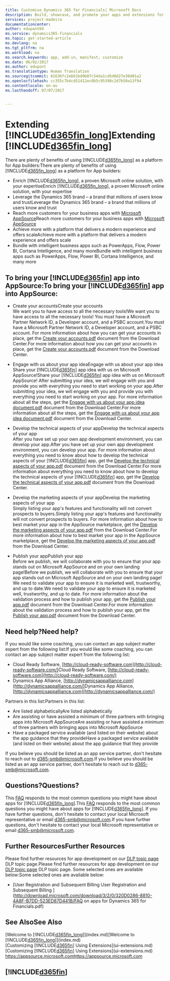 ```yaml
---
title: Customise Dynamics 365 for Financials| Microsoft Docs
description: Build, showcase, and promote your apps and extensions for Dynamics 365 for Financials.
services: project-madeira
documentationcenter: 
author: edupont04
ms.service: dynamics365-financials
ms.topic: get-started-article
ms.devlang: na
ms.tgt_pltfrm: na
ms.workload: na
ms.search.keywords: app, add-in, manifest, customize
ms.date: 06/02/2017
ms.author: edupont
ms.translationtype: Human Translation
ms.sourcegitcommit: 81636fc2e661bd9b07c54da1cd5d0d27e30d01a2
ms.openlocfilehash: cc355c7b4cd51412ec0b5c95398c2d7b50a13f94
ms.contentlocale: en-au
ms.lasthandoff: 07/07/2017


---
```

# <a name="extending-included365finlongincludesd365finlongmdmd"></a><span data-ttu-id="bd832-103">Extending [!INCLUDE[d365fin_long](includes/d365fin_long_md.md)]</span><span class="sxs-lookup"><span data-stu-id="bd832-103">Extending [!INCLUDE[d365fin_long](includes/d365fin_long_md.md)]</span></span>
<span data-ttu-id="bd832-104">There are plenty of benefits of using [!INCLUDE[d365fin_long](includes/d365fin_long_md.md)] as a platform for App builders:</span><span class="sxs-lookup"><span data-stu-id="bd832-104">There are plenty of benefits of using [!INCLUDE[d365fin_long](includes/d365fin_long_md.md)] as a platform for App builders:</span></span>

* <span data-ttu-id="bd832-105">Enrich [!INCLUDE[d365fin_long](includes/d365fin_long_md.md)], a proven Microsoft online solution, with your expertise</span><span class="sxs-lookup"><span data-stu-id="bd832-105">Enrich [!INCLUDE[d365fin_long](includes/d365fin_long_md.md)], a proven Microsoft online solution, with your expertise</span></span>  
* <span data-ttu-id="bd832-106">Leverage the Dynamics 365 brand – a brand that millions of users know and trust</span><span class="sxs-lookup"><span data-stu-id="bd832-106">Leverage the Dynamics 365 brand – a brand that millions of users know and trust</span></span>  
* <span data-ttu-id="bd832-107">Reach more customers for your business apps with [Microsoft AppSource](https://appsource.microsoft.com/)</span><span class="sxs-lookup"><span data-stu-id="bd832-107">Reach more customers for your business apps with [Microsoft AppSource](https://appsource.microsoft.com/)</span></span>  
* <span data-ttu-id="bd832-108">Achieve more with a platform that delivers a modern experience and offers scale</span><span class="sxs-lookup"><span data-stu-id="bd832-108">Achieve more with a platform that delivers a modern experience and offers scale</span></span>  
* <span data-ttu-id="bd832-109">Bundle with intelligent business apps such as PowerApps, Flow, Power BI, Cortana Intelligence, and many more</span><span class="sxs-lookup"><span data-stu-id="bd832-109">Bundle with intelligent business apps such as PowerApps, Flow, Power BI, Cortana Intelligence, and many more</span></span>  

## <a name="to-bring-your-included365finincludesd365finmdmd-app-into-appsource"></a><span data-ttu-id="bd832-110">To bring your [!INCLUDE[d365fin](includes/d365fin_md.md)] app into AppSource:</span><span class="sxs-lookup"><span data-stu-id="bd832-110">To bring your [!INCLUDE[d365fin](includes/d365fin_md.md)] app into AppSource:</span></span>
+ <span data-ttu-id="bd832-111">Create your accounts</span><span class="sxs-lookup"><span data-stu-id="bd832-111">Create your accounts</span></span>  
<span data-ttu-id="bd832-112">We want you to have access to all the necessary tools!</span><span class="sxs-lookup"><span data-stu-id="bd832-112">We want you to have access to all the necessary tools!</span></span> <span data-ttu-id="bd832-113">You must have a Microsoft Partner Network ID, a Developer account, and a PSBC account.</span><span class="sxs-lookup"><span data-stu-id="bd832-113">You must have a Microsoft Partner Network ID, a Developer account, and a PSBC account.</span></span>
<span data-ttu-id="bd832-114">For more information about how you can get your accounts in place, get the [Create your accounts.pdf](https://go.microsoft.com/fwlink/?linkid=841514) document from the Download Center.</span><span class="sxs-lookup"><span data-stu-id="bd832-114">For more information about how you can get your accounts in place, get the [Create your accounts.pdf](https://go.microsoft.com/fwlink/?linkid=841514) document from the Download Center.</span></span>

+ <span data-ttu-id="bd832-115">Engage with us about your app idea</span><span class="sxs-lookup"><span data-stu-id="bd832-115">Engage with us about your app idea</span></span>  
<span data-ttu-id="bd832-116">Share your [!INCLUDE[d365fin](includes/d365fin_md.md)] app idea with us on Microsoft AppSource!</span><span class="sxs-lookup"><span data-stu-id="bd832-116">Share your [!INCLUDE[d365fin](includes/d365fin_md.md)] app idea with us on Microsoft AppSource!</span></span> <span data-ttu-id="bd832-117">After submitting your idea, we will engage with you and provide you with everything you need to start working on your app.</span><span class="sxs-lookup"><span data-stu-id="bd832-117">After submitting your idea, we will engage with you and provide you with everything you need to start working on your app.</span></span>
<span data-ttu-id="bd832-118">For more information about all the steps, get the [Engage with us about your app idea document.pdf](https://go.microsoft.com/fwlink/?linkid=841515) document from the Download Center.</span><span class="sxs-lookup"><span data-stu-id="bd832-118">For more information about all the steps, get the [Engage with us about your app idea document.pdf](https://go.microsoft.com/fwlink/?linkid=841515) document from the Download Center.</span></span>

+ <span data-ttu-id="bd832-119">Develop the technical aspects of your app</span><span class="sxs-lookup"><span data-stu-id="bd832-119">Develop the technical aspects of your app</span></span>    
<span data-ttu-id="bd832-120">After you have set up your own app development environment, you can develop your app.</span><span class="sxs-lookup"><span data-stu-id="bd832-120">After you have set up your own app development environment, you can develop your app.</span></span>
<span data-ttu-id="bd832-121">For more information about everything you need to know about how to develop the technical aspects of your [!INCLUDE[d365fin](includes/d365fin_md.md)] app, get the [Develop the technical aspects of your app.pdf](https://go.microsoft.com/fwlink/?linkid=841516) document from the Download Center.</span><span class="sxs-lookup"><span data-stu-id="bd832-121">For more information about everything you need to know about how to develop the technical aspects of your [!INCLUDE[d365fin](includes/d365fin_md.md)] app, get the [Develop the technical aspects of your app.pdf](https://go.microsoft.com/fwlink/?linkid=841516) document from the Download Center.</span></span>

+ <span data-ttu-id="bd832-122">Develop the marketing aspects of your app</span><span class="sxs-lookup"><span data-stu-id="bd832-122">Develop the marketing aspects of your app</span></span>  
<span data-ttu-id="bd832-123">Simply listing your app's features and functionality will not convert prospects to buyers.</span><span class="sxs-lookup"><span data-stu-id="bd832-123">Simply listing your app's features and functionality will not convert prospects to buyers.</span></span> <span data-ttu-id="bd832-124">For more information about how to best market your app in the AppSource marketplace, get the [Develop the marketing aspects of your app.pdf](https://go.microsoft.com/fwlink/?linkid=841518) from the Download Center.</span><span class="sxs-lookup"><span data-stu-id="bd832-124">For more information about how to best market your app in the AppSource marketplace, get the [Develop the marketing aspects of your app.pdf](https://go.microsoft.com/fwlink/?linkid=841518) from the Download Center.</span></span>

+ <span data-ttu-id="bd832-125">Publish your app</span><span class="sxs-lookup"><span data-stu-id="bd832-125">Publish your app</span></span>  
<span data-ttu-id="bd832-126">Before we publish, we will collaborate with you to ensure that your app stands out on Microsoft AppSource and on your own landing page!</span><span class="sxs-lookup"><span data-stu-id="bd832-126">Before we publish, we will collaborate with you to ensure that your app stands out on Microsoft AppSource and on your own landing page!</span></span> <span data-ttu-id="bd832-127">We need to validate your app to ensure it is marketed well, trustworthy, and up to date.</span><span class="sxs-lookup"><span data-stu-id="bd832-127">We need to validate your app to ensure it is marketed well, trustworthy, and up to date.</span></span>
<span data-ttu-id="bd832-128">For more information about the validation process and how to publish your app, get the [Publish your app.pdf](https://go.microsoft.com/fwlink/?linkid=841517) document from the Download Center.</span><span class="sxs-lookup"><span data-stu-id="bd832-128">For more information about the validation process and how to publish your app, get the [Publish your app.pdf](https://go.microsoft.com/fwlink/?linkid=841517) document from the Download Center.</span></span>

## <a name="need-help"></a><span data-ttu-id="bd832-129">Need help?</span><span class="sxs-lookup"><span data-stu-id="bd832-129">Need help?</span></span>
<span data-ttu-id="bd832-130">If you would like some coaching, you can contact an app subject matter expert from the following list:</span><span class="sxs-lookup"><span data-stu-id="bd832-130">If you would like some coaching, you can contact an app subject matter expert from the following list:</span></span>

* <span data-ttu-id="bd832-131">Cloud Ready Software, [http://cloud-ready-software.com](http://cloud-ready-software.com/)</span><span class="sxs-lookup"><span data-stu-id="bd832-131">Cloud Ready Software, [http://cloud-ready-software.com](http://cloud-ready-software.com/)</span></span>  
* <span data-ttu-id="bd832-132">Dynamics App Alliance, [http://dynamicsappalliance.com](http://dynamicsappalliance.com/)</span><span class="sxs-lookup"><span data-stu-id="bd832-132">Dynamics App Alliance, [http://dynamicsappalliance.com](http://dynamicsappalliance.com/)</span></span>

<span data-ttu-id="bd832-133">Partners in this list:</span><span class="sxs-lookup"><span data-stu-id="bd832-133">Partners in this list:</span></span>

* <span data-ttu-id="bd832-134">Are listed alphabetically</span><span class="sxs-lookup"><span data-stu-id="bd832-134">Are listed alphabetically</span></span>  
* <span data-ttu-id="bd832-135">Are assisting or have assisted a minimum of three partners with bringing apps into Microsoft AppSource</span><span class="sxs-lookup"><span data-stu-id="bd832-135">Are assisting or have assisted a minimum of three partners with bringing apps into Microsoft AppSource</span></span>  
* <span data-ttu-id="bd832-136">Have a packaged service available (and listed on their website) about the app guidance that they provide</span><span class="sxs-lookup"><span data-stu-id="bd832-136">Have a packaged service available (and listed on their website) about the app guidance that they provide</span></span>  

<span data-ttu-id="bd832-137">If you believe you should be listed as an app service partner, don't hesitate to reach out to [d365-smb@microsoft.com](mailto:d365-smb@microsoft.com).</span><span class="sxs-lookup"><span data-stu-id="bd832-137">If you believe you should be listed as an app service partner, don't hesitate to reach out to [d365-smb@microsoft.com](mailto:d365-smb@microsoft.com).</span></span>

## <a name="questions"></a><span data-ttu-id="bd832-138">Questions?</span><span class="sxs-lookup"><span data-stu-id="bd832-138">Questions?</span></span>
<span data-ttu-id="bd832-139">This [FAQ](https://go.microsoft.com/fwlink/?linkid=841520) responds to the most common questions you might have about apps for [!INCLUDE[d365fin_long](includes/d365fin_long_md.md)].</span><span class="sxs-lookup"><span data-stu-id="bd832-139">This [FAQ](https://go.microsoft.com/fwlink/?linkid=841520) responds to the most common questions you might have about apps for [!INCLUDE[d365fin_long](includes/d365fin_long_md.md)].</span></span> <span data-ttu-id="bd832-140">If you have further questions, don't hesitate to contact your local Microsoft representative or email [d365-smb@microsoft.com](mailto:d365-smb@microsoft.com).</span><span class="sxs-lookup"><span data-stu-id="bd832-140">If you have further questions, don't hesitate to contact your local Microsoft representative or email [d365-smb@microsoft.com](mailto:d365-smb@microsoft.com).</span></span>

## <a name="further-resources"></a><span data-ttu-id="bd832-141">Further Resources</span><span class="sxs-lookup"><span data-stu-id="bd832-141">Further Resources</span></span>
<span data-ttu-id="bd832-142">Please find further resources for app development on our [DLP topic page](https://mbspartner.microsoft.com/BFI/Topic/76) DLP topic page.</span><span class="sxs-lookup"><span data-stu-id="bd832-142">Please find further resources for app development on our [DLP topic page](https://mbspartner.microsoft.com/BFI/Topic/76) DLP topic page.</span></span> <span data-ttu-id="bd832-143">Some selected ones are available below:</span><span class="sxs-lookup"><span data-stu-id="bd832-143">Some selected ones are available below:</span></span>
-   [<span data-ttu-id="bd832-144">User Registration and Subsequent Billing </span><span class="sxs-lookup"><span data-stu-id="bd832-144">User Registration and Subsequent Billing </span></span>](http://download.microsoft.com/download/3/2/0/320D0286-8810-4A8F-B7DD-523ED87D441B/FAQ on apps for Dynamics 365 for Financials.pdf)



## <a name="see-also"></a><span data-ttu-id="bd832-145">See Also</span><span class="sxs-lookup"><span data-stu-id="bd832-145">See Also</span></span>
<span data-ttu-id="bd832-146">[Welcome to [!INCLUDE[d365fin_long](includes/d365fin_long_md.md)]](index.md)</span><span class="sxs-lookup"><span data-stu-id="bd832-146">[Welcome to [!INCLUDE[d365fin_long](includes/d365fin_long_md.md)]](index.md)</span></span>  
<span data-ttu-id="bd832-147">[Customizing [!INCLUDE[d365fin](includes/d365fin_md.md)] Using Extensions](ui-extensions.md)</span><span class="sxs-lookup"><span data-stu-id="bd832-147">[Customizing [!INCLUDE[d365fin](includes/d365fin_md.md)] Using Extensions](ui-extensions.md)</span></span>  
[<span data-ttu-id="bd832-148">https://appsource.microsoft.com</span><span class="sxs-lookup"><span data-stu-id="bd832-148">https://appsource.microsoft.com</span></span>](https://appsource.microsoft.com/en-us/marketplace/apps?product=dynamics-365-for-financials&page=1)  

## [!INCLUDE[d365fin](includes/free_trial_md.md)]
